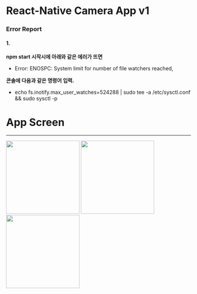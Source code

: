 # React-Native Camera App v1

### Error Report
#### 1.
**npm start 시작시에 아래와 같은 에러가 뜨면** 
- Error: ENOSPC: System limit for number of file watchers reached, 

**콘솔에 다음과 같은 명령어 입력.**
- echo fs.inotify.max_user_watches=524288 | sudo tee -a /etc/sysctl.conf && sudo sysctl -p

# App Screen
-----------------
<div>
  <img width="200" src="https://user-images.githubusercontent.com/68880055/100563298-6c4e8080-3301-11eb-912c-140439610543.png">
  <img width="200" src="https://user-images.githubusercontent.com/68880055/100563288-66f13600-3301-11eb-9a3f-74ef64fedbe1.PNG">
  <img width="200" src="https://user-images.githubusercontent.com/68880055/100563300-6e184400-3301-11eb-92bf-ecbef2694b1d.PNG">
</div>
